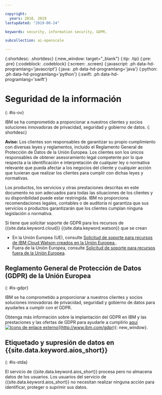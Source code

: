 ```yaml
---

copyright:
  years: 2018, 2019
lastupdated: "2019-06-24"

keywords: security, information security, GDPR, 

subcollection: ai-openscale

---
```


{:shortdesc: .shortdesc}
{:new_window: target="_blank"}
{:tip: .tip}
{:pre: .pre}
{:codeblock: .codeblock}
{:screen: .screen}
{:javascript: .ph data-hd-programlang='javascript'}
{:java: .ph data-hd-programlang='java'}
{:python: .ph data-hd-programlang='python'}
{:swift: .ph data-hd-programlang='swift'}

# Seguridad de la información
{: #is-ov}

IBM se ha comprometido a proporcionar a nuestros clientes y socios soluciones innovadoras de privacidad, seguridad y gobierno de datos.
{: shortdesc}

**Aviso:**
Los clientes son responsables de garantizar su propio cumplimiento con diversas leyes y reglamentos, incluido el Reglamento General de Protección de Datos de la Unión Europea. Los clientes son los únicos responsables de obtener asesoramiento legal competente por lo que respecta a la identificación e interpretación de cualquier ley o normativa relevante que pueda afectar a los negocios del cliente y cualquier acción que tuvieran que realizar los clientes para cumplir con dichas leyes y normativas.

Los productos, los servicios y otras prestaciones descritas en este documento no son adecuados para todas las situaciones de los clientes y su disponibilidad puede estar restringida. IBM no proporciona recomendaciones legales, contables o de auditoría ni garantiza que sus servicios o productos garantizarán que los clientes cumplan ninguna legislación o normativa.

Si tiene que solicitar soporte de GDPR para los recursos de {{site.data.keyword.cloud}} {{site.data.keyword.watson}} que se crean

-   En la Unión Europea (UE), consulte [Solicitud de soporte para recursos de IBM Cloud Watson creados en la Unión Europea ](/docs/services/watson?topic=watson-gdpr-sar#request-EU).
-   Fuera de la Unión Europea, consulte [Solicitud de soporte para recursos fuera de la Unión Europea](/docs/services/watson?topic=watson-gdpr-sar#request-non-EU).

## Reglamento General de Protección de Datos (GDPR) de la Unión Europea
{: #is-gdpr}

IBM se ha comprometido a proporcionar a nuestros clientes y socios soluciones innovadoras de privacidad, seguridad y gobierno de datos para ayudarles a cumplir con el GDPR.

Obtenga más información sobre la implantación del GDPR en IBM y las prestaciones y las ofertas de GDPR para ayudarle a cumplirlo [aquí ![Icono de enlace externo](../../icons/launch-glyph.svg "Icono de enlace externo")](../../icons/launch-glyph.svg "Icono de enlace externo")](http://www.ibm.com/gdpr){: new_window}.

## Etiquetado y supresión de datos en {{site.data.keyword.aios_short}}
{: #is-stda}

El servicio de {{site.data.keyword.aios_short}} procesa pero no almacena datos de los usuarios. Los usuarios del servicio de {{site.data.keyword.aios_short}} no necesitan realizar ninguna acción para identificar, proteger o suprimir sus datos.
